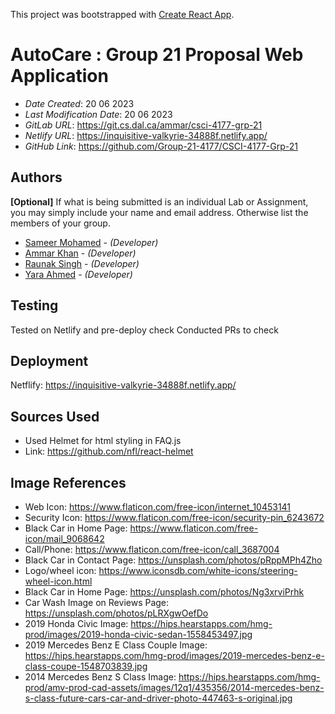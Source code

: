 This project was bootstrapped with [Create React App](https://github.com/facebook/create-react-app).

# AutoCare : Group 21 Proposal Web Application

* *Date Created*: 20 06 2023
* *Last Modification Date*: 20 06 2023
* *GitLab URL*: https://git.cs.dal.ca/ammar/csci-4177-grp-21
* *Netlify URL*: https://inquisitive-valkyrie-34888f.netlify.app/
* *GitHub Link*: https://github.com/Group-21-4177/CSCI-4177-Grp-21

## Authors

**[Optional]** If what is being submitted is an individual Lab or Assignment, you may simply include your name and email address. Otherwise list the members of your group.

* [Sameer Mohamed](Sameer.Mohamed@dal.ca) - *(Developer)*
* [Ammar Khan](Ammar.K@dal.ca) - *(Developer)*
* [Raunak Singh](Raunak.Singh@dal.ca) - *(Developer)*
* [Yara Ahmed](yr342363@dal.ca) - *(Developer)*


## Testing

Tested on Netlify and pre-deploy check 
Conducted PRs to check

## Deployment

Netflify: https://inquisitive-valkyrie-34888f.netlify.app/

## Sources Used

* Used Helmet for html styling in FAQ.js 
* Link: https://github.com/nfl/react-helmet

## Image References

* Web Icon: https://www.flaticon.com/free-icon/internet_10453141
* Security Icon: https://www.flaticon.com/free-icon/security-pin_6243672
* Black Car in Home Page: https://www.flaticon.com/free-icon/mail_9068642
* Call/Phone: https://www.flaticon.com/free-icon/call_3687004
* Black Car in Contact Page: https://unsplash.com/photos/pRppMPh4Zho
* Logo/wheel icon: https://www.iconsdb.com/white-icons/steering-wheel-icon.html
* Black Car in Home Page: https://unsplash.com/photos/Ng3xrviPrhk
* Car Wash Image on Reviews Page: https://unsplash.com/photos/pLRXgwOefDo
* 2019 Honda Civic Image: https://hips.hearstapps.com/hmg-prod/images/2019-honda-civic-sedan-1558453497.jpg
* 2019 Mercedes Benz E Class Couple Image: https://hips.hearstapps.com/hmg-prod/images/2019-mercedes-benz-e-class-coupe-1548703839.jpg
* 2014 Mercedes Benz S Class Image: https://hips.hearstapps.com/hmg-prod/amv-prod-cad-assets/images/12q1/435356/2014-mercedes-benz-s-class-future-cars-car-and-driver-photo-447463-s-original.jpg